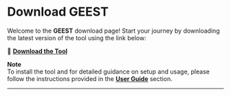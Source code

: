 # Download GEEST

Welcome to the **GEEST** download page! Start your journey by downloading the latest version of the tool using the link below:

🔗 **[Download the Tool](https://raw.githubusercontent.com/kartoza/GEEST2/release/docs/repository/plugins.xml)**

**Note**  
To install the tool and for detailed guidance on setup and usage, please follow the instructions provided in the **[User Guide](https://jayaramhariharan.com/draft-docs/docs/userguide/install.html)** section.

---

